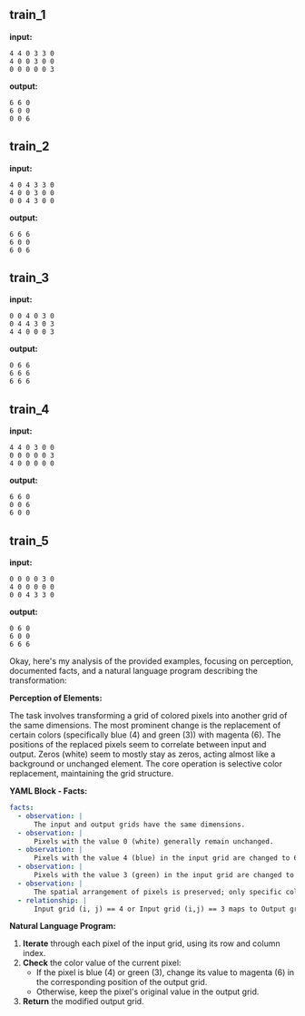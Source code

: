 
## train_1

**input:**
```
4 4 0 3 3 0
4 0 0 3 0 0
0 0 0 0 0 3
```


**output:**
```
6 6 0
6 0 0
0 0 6
```


## train_2

**input:**
```
4 0 4 3 3 0
4 0 0 3 0 0
0 0 4 3 0 0
```


**output:**
```
6 6 6
6 0 0
6 0 6
```


## train_3

**input:**
```
0 0 4 0 3 0
0 4 4 3 0 3
4 4 0 0 0 3
```


**output:**
```
0 6 6
6 6 6
6 6 6
```


## train_4

**input:**
```
4 4 0 3 0 0
0 0 0 0 0 3
4 0 0 0 0 0
```


**output:**
```
6 6 0
0 0 6
6 0 0
```


## train_5

**input:**
```
0 0 0 0 3 0
4 0 0 0 0 0
0 0 4 3 3 0
```


**output:**
```
0 6 0
6 0 0
6 6 6
```

Okay, here's my analysis of the provided examples, focusing on perception, documented facts, and a natural language program describing the transformation:

**Perception of Elements:**

The task involves transforming a grid of colored pixels into another grid of the same dimensions. The most prominent change is the replacement of certain colors (specifically blue (4) and green (3)) with magenta (6). The positions of the replaced pixels seem to correlate between input and output. Zeros (white) seem to mostly stay as zeros, acting almost like a background or unchanged element. The core operation is selective color replacement, maintaining the grid structure.

**YAML Block - Facts:**


```yaml
facts:
  - observation: |
      The input and output grids have the same dimensions.
  - observation: |
      Pixels with the value 0 (white) generally remain unchanged.
  - observation: |
      Pixels with the value 4 (blue) in the input grid are changed to 6 (magenta) in the output grid.
  - observation: |
      Pixels with the value 3 (green) in the input grid are changed to 6 (magenta) in the output grid.
  - observation: |
      The spatial arrangement of pixels is preserved; only specific color values are altered.
  - relationship: |
      Input grid (i, j) == 4 or Input grid (i,j) == 3 maps to Output grid (i, j) == 6
```


**Natural Language Program:**

1.  **Iterate** through each pixel of the input grid, using its row and column index.
2.  **Check** the color value of the current pixel:
    *   If the pixel is blue (4) or green (3), change its value to magenta (6) in the corresponding position of the output grid.
    *   Otherwise, keep the pixel's original value in the output grid.
3.  **Return** the modified output grid.

